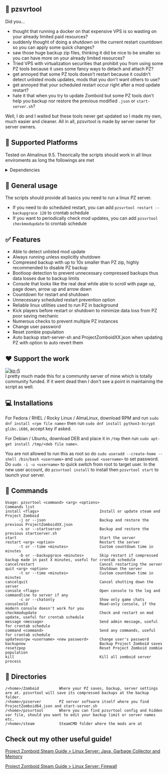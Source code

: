 ## 🧰️ pzsvrtool
Did you...
- thought that running a docker on that expensive VPS is so wasting on your already limited paid resources?
- suddenly thought of doing a shutdown on the current restart countdown so you can apply some quick changes?
- saw those huge backup zip files, thinking it did be nice to be smaller so you can have more on your already limited resources?
- Tried VPS with virtualization securities that prohibit you from using some PZ tools because it uses some fancy ways to detach and attach PZ?
- get annoyed that some PZ tools doesn't restart because it couldn't detect unlisted mods updates, mods that you don't want others to use?
- get annoyed that your scheduled restart occur right after a mod update restart?
- hate it that when you try to update Zomboid but some PZ tools don't help you backup nor restore the previous modified `.json` or `start-server.sh`?

Well, I do and I waited but these tools never get updated so I made my own, much easier and cleaner. All in all, pzsvrtool is made by server owner for server owners.

## 🐧 Supported Platforms
Tested on Almalinux 9.5. Theorically the scripts should work in all linux enviroments as long the followings are met<details>
<summary>Dependencies</summary>
Should come installed with linux but just incase

- `bash`
- `procps`
- `findutils`
- `coreutils`
- `gawk`
- `util-linux`
- `tar`

Need to install

- `wget`
- `lz4`
- `python3`
- `python3-psutil`
- `python3-bcrypt`, dnf requires `epel-release` repo to install
- `sqlite` or `sqlite3`
- `tmux`
- SteamCMD dpendency varies slightly on distro. On apt is `lib32gcc-s1`. On dnf is `glibc.i686`. I don't know about `pacman` or `swupd`.

</details>

## 🧐 General usage
The scripts should provide all basics you need to run a linux PZ server.
- If you need to do scheduled restart, you can add `pzsvrtool restart --backupgrace 120` to crontab schedule
- If you want to periodically check mod updates, you can add `pzsvrtool checkmodupdate` to crontab schedule

## ✅ Features
- Able to detect unlisted mod update
- Always running unless explicitly shutdown
- Compresed backup with up to 10x smaller than PZ zip, highly recommended to disable PZ backup
- Bootloop detection to prevent unnecessary compressed backups thus data losses due to backup limits
- Console that looks like the real deal while able to scroll with page up, page down, arrow up and arrow down
- Countdown for restart and shutdown
- Unnecessary scheduled restart prevention option
- Reliable linux utilities used to run PZ in background
- Kick players before restart or shutdown to minimize data loss from PZ poor saving mechanic
- Numerous checks to prevent multiple PZ instances
- Change user password
- Reset zombie population
- Auto backup start-server-sh and ProjectZomboidXX.json when updating PZ with option to auto revert them

## ❤️ Support the work
[![ko-fi](https://ko-fi.com/img/githubbutton_sm.svg)](https://ko-fi.com/Y8Y8CX2QA) <br>
I pretty much made this for a community server of mine which is totally community funded. If it went dead then I don't see a point in maintaining the script as well.

## 💻 Installations
For Fedora / RHEL / Rocky Linux / AlmaLinux, download RPM and run `sudo dnf install <rpm file name>` then run `sudo dnf install python3-bcrypt glibc.i686`, accept key if asked.

For Debian / Ubuntu, download DEB and place it in `/tmp` then run `sudo apt-get install /tmp/<deb file name>`.

You are not allowed to run this as root so do `sudo useradd --create-home --shell /bin/bash <username>` and `sudo passwd <username>` to set password. Do `sudo -i -u <username>` to quick switch from root to target user. In the new user account, do `pzsvrtool install` to install then `pzsvrtool start` to launch your server.

## 📄 Commands
```
Usage: pzsvrtool <command> <arg> <options>
Commands list
install <flags>                           Install or update steam and Project Zomboid
      -j or --json                        Backup and restore the previous ProjectZomboidXX.json
      -s or --startserver                 Backup and restore the previous startserver.sh
start                                     Start the server
restart <arg> <option>                    Restart the server
      -t or --time <minutes>              Custom countdown time in minutes
      -b or --backupgrace <minutes>       Skip restart if compressed backup made in past X minutes, useful for crontab schedule
cancelrestart                             Cancel restarting the server
quit <arg> <option>                       Shutdown the server
      -t or --time <minutes>              Custom countdown time in minutes
cancelquit                                Cancel shutting down the server
console <flags>                           Open console to the log and commandline to server if any
      -c or --chatonly                    Show only game chats
consoleold                                Read-only console, if the modern console doesn't work for you
checkmodupdate                            Check and restart on mod update, useful for crontab schedule
message <message>                         Send admin message, useful for crontab schedule
command <command>                         Send any commands, useful for crontab schedule
updateusrpw <username> <new password>     Change user's password
backupnow                                 Backup Project Zomboid saves
resetzpop                                 Reset Project Zomboid zombie population
kill                                      Kill all zomboid server process
```

## 📂 Directories
```
/<home>/Zomboid         Where your PZ saves, backup, server settings are at. pzsvrtool will save its compressed backups at the backup folder.
/<home>/pzserver        PZ server software itself where you find ProjectZomboid64.json and start-server.sh
/<home>/pzsvrtool       Where you can find pzsvrtool config and hidden var file, should you want to edit your backup limit or server names etc.
/<home>/steam           SteamCMD folder where the mods are at
```

## Check out my other useful guide!
[Project Zomboid Steam Guide > Linux Server: Java, Garbage Collector and Memory](https://steamcommunity.com/sharedfiles/filedetails/?id=3130670064)

[Project Zomboid Steam Guide > Linux Server: Firewall](https://steamcommunity.com/sharedfiles/filedetails/?id=3130996558)